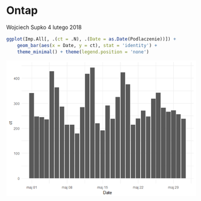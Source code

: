 Ontap
================
Wojciech Supko
4 lutego 2018

``` r
ggplot(Imp.All[, .(ct = .N), .(Date = as.Date(Podlaczenie))]) + 
    geom_bar(aes(x = Date, y = ct), stat = 'identity') + 
    theme_minimal() + theme(legend.position = 'none')
```

![](untap.1.0_files/figure-markdown_github/unnamed-chunk-1-1.png)
